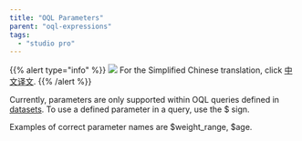 ```yaml
---
title: "OQL Parameters"
parent: "oql-expressions"
tags:
  - "studio pro"
---
```


{{% alert type="info" %}}
<img src="attachments/chinese-translation/china.png" style="display: inline-block; margin: 0" /> For the Simplified Chinese translation, click [中文译文](https://cdn.mendix.tencent-cloud.com/documentation/refguide8/oql-parameters.pdf).
{{% /alert %}}

Currently, parameters are only supported within OQL queries defined in [datasets](data-sets). To use a defined parameter in a query, use the $ sign.

Examples of correct parameter names are $weight_range, $age.
